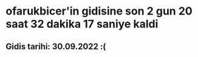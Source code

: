 # ofarukbicer'in gidisine son 2 gun 20 saat 32 dakika 17 saniye kaldi

## Gidis tarihi: 30.09.2022 :(